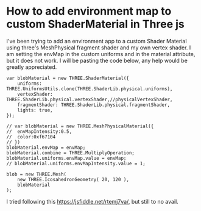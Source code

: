 
# How to add environment map to custom ShaderMaterial in Three js

I've been trying to add an environment app to a custom Shader Material using three's MeshPhysical fragment shader and my own vertex shader. I am setting the envMap in the custom uniforms and in the material attribute, but it does not work. I will be pasting the code below, any help would be greatly appreciated.


    var blobMaterial = new THREE.ShaderMaterial({
        uniforms:  THREE.UniformsUtils.clone(THREE.ShaderLib.physical.uniforms),
        vertexShader: THREE.ShaderLib.physical.vertexShader,//physicalVertexShader,
        fragmentShader: THREE.ShaderLib.physical.fragmentShader,
        lights: true,
    });

    // var blobMaterial = new THREE.MeshPhysicalMaterial({
    //  envMapIntensity:0.5,
    //  color:0xf67104
    // })
    blobMaterial.envMap = envMap;
    blobMaterial.combine = THREE.MultiplyOperation;
    blobMaterial.uniforms.envMap.value = envMap;
    // blobMaterial.uniforms.envMapIntensity.value = 1;

    blob = new THREE.Mesh(
        new THREE.IcosahedronGeometry( 20, 120 ),
        blobMaterial
    );



I tried following this https://jsfiddle.net/rtemj7va/, but still to no avail.

        